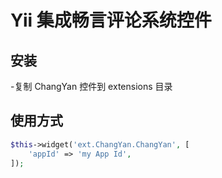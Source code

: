 Yii 集成畅言评论系统控件
=====

安装
------------

-复制 ChangYan 控件到 extensions 目录

使用方式
-----
```php
$this->widget('ext.ChangYan.ChangYan', [
	'appId' => 'my App Id',
]);
```